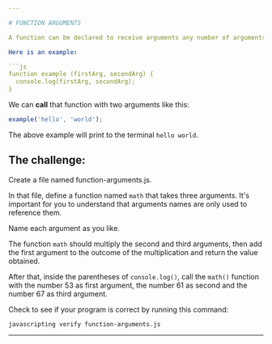 ```yaml
---

# FUNCTION ARGUMENTS

A function can be declared to receive arguments any number of arguments. Arguments can be from any type. An argument could be a string, a number, an array, an object and even another function.

Here is an example:

```js
function example (firstArg, secondArg) {
  console.log(firstArg, secondArg);
}
```

We can **call** that function with two arguments like this:

```js
example('hello', 'world');
```

The above example will print to the terminal `hello world`.

## The challenge:

Create a file named function-arguments.js.

In that file, define a function named `math` that takes three arguments. It's important for you to understand that arguments names are only used to reference them. 

Name each argument as you like. 

The function `math` should multiply the second and third arguments, then add the first argument to the outcome of the multiplication and return the value obtained.

After that, inside the parentheses of `console.log()`, call the `math()` function with the number 53 as first argument, the number 61 as second and the number 67 as third argument.

Check to see if your program is correct by running this command:

`javascripting verify function-arguments.js` 

---
```

